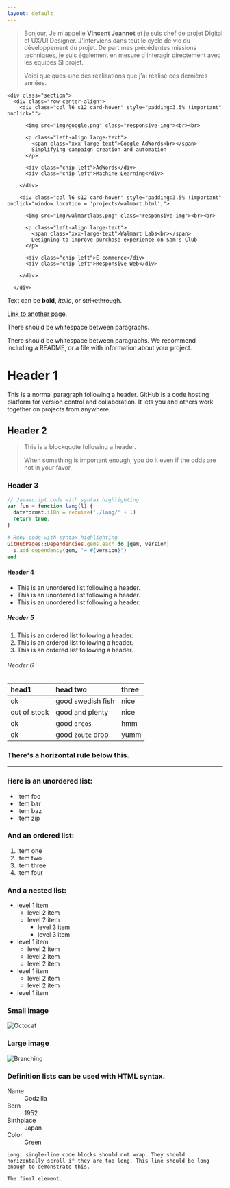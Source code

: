 ```yaml
---
layout: default
---
```


> Bonjour, 
> Je m'appelle **Vincent Jeannot** et je suis chef de projet Digital et UX/UI Designer.
> J'interviens dans tout le cycle de vie du développement du projet. De part mes précédentes missions techniques, je suis également en mesure d'interagir directement avec les équipes SI projet.
>
> Voici quelques-une des réalisations que j'ai réalisé ces dernières années.


    <div class="section">
      <div class="row center-align">
        <div class="col l6 s12 card-hover" style="padding:3.5% !important" onclick="">
            
          <img src="img/google.png" class="responsive-img"><br><br>

          <p class="left-align large-text">
            <span class="xxx-large-text">Google AdWords<br></span>
            Simplifying campaign creation and automation
          </p>

          <div class="chip left">AdWords</div>
          <div class="chip left">Machine Learning</div>

        </div>

        <div class="col l6 s12 card-hover" style="padding:3.5% !important" onclick="window.location = 'projects/walmart.html';">
          
          <img src="img/walmartlabs.png" class="responsive-img"><br><br>

          <p class="left-align large-text">
            <span class="xxx-large-text">Walmart Labs<br></span>
            Designing to improve purchase experience on Sam's Club
          </p>

          <div class="chip left">E-commerce</div>
          <div class="chip left">Responsive Web</div>
          
        </div>

      </div>
            
      

Text can be **bold**, _italic_, or ~~strikethrough~~.

[Link to another page](./another-page.html).

There should be whitespace between paragraphs.

There should be whitespace between paragraphs. We recommend including a README, or a file with information about your project.

# Header 1

This is a normal paragraph following a header. GitHub is a code hosting platform for version control and collaboration. It lets you and others work together on projects from anywhere.

## Header 2

> This is a blockquote following a header.
>
> When something is important enough, you do it even if the odds are not in your favor.

### Header 3

```js
// Javascript code with syntax highlighting.
var fun = function lang(l) {
  dateformat.i18n = require('./lang/' + l)
  return true;
}
```

```ruby
# Ruby code with syntax highlighting
GitHubPages::Dependencies.gems.each do |gem, version|
  s.add_dependency(gem, "= #{version}")
end
```

#### Header 4

*   This is an unordered list following a header.
*   This is an unordered list following a header.
*   This is an unordered list following a header.

##### Header 5

1.  This is an ordered list following a header.
2.  This is an ordered list following a header.
3.  This is an ordered list following a header.

###### Header 6

| head1        | head two          | three |
|:-------------|:------------------|:------|
| ok           | good swedish fish | nice  |
| out of stock | good and plenty   | nice  |
| ok           | good `oreos`      | hmm   |
| ok           | good `zoute` drop | yumm  |

### There's a horizontal rule below this.

* * *

### Here is an unordered list:

*   Item foo
*   Item bar
*   Item baz
*   Item zip

### And an ordered list:

1.  Item one
1.  Item two
1.  Item three
1.  Item four

### And a nested list:

- level 1 item
  - level 2 item
  - level 2 item
    - level 3 item
    - level 3 item
- level 1 item
  - level 2 item
  - level 2 item
  - level 2 item
- level 1 item
  - level 2 item
  - level 2 item
- level 1 item

### Small image

![Octocat](https://assets-cdn.github.com/images/icons/emoji/octocat.png)

### Large image

![Branching](https://guides.github.com/activities/hello-world/branching.png)


### Definition lists can be used with HTML syntax.

<dl>
<dt>Name</dt>
<dd>Godzilla</dd>
<dt>Born</dt>
<dd>1952</dd>
<dt>Birthplace</dt>
<dd>Japan</dd>
<dt>Color</dt>
<dd>Green</dd>
</dl>

```
Long, single-line code blocks should not wrap. They should horizontally scroll if they are too long. This line should be long enough to demonstrate this.
```

```
The final element.
```
